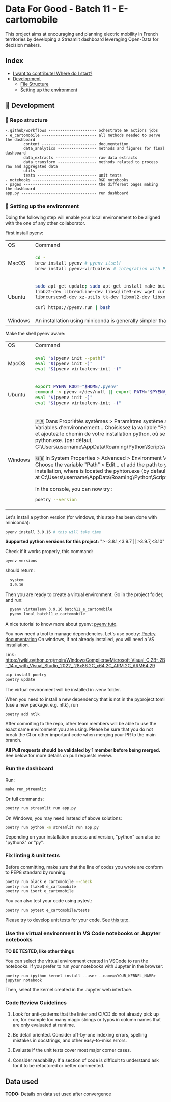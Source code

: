 # Data For Good - Batch 11 - E-cartomobile

This project aims at encouraging and planning electric mobility in French territories by developing a Streamlit dashboard leveraging Open-Data for decision makers.

## Index
- [I want to contribute! Where do I start?](#contrib)
- [Development](#wrench-development)
  - [File Structure](#file_folder-file-structure)
  - [Setting up the environment](#nut_and_bolt-setting-up-the-environment)


##  :wrench: Development

### :file_folder: Repo structure

```
-.github/workflows --------------------- ochestrate GH actions jobs
- e_cartomobile ------------------------ all methods needed to serve the dashboard
        content ------------------------ documentation
        data_analytics ----------------- methods and figures for final dashboard
        data_extracts ------------------ raw data extracts
        data_transform ----------------- methods related to process raw and aggregated data
        utils --------------------------
        tests -------------------------- unit tests
- notebooks ---------------------------- R&D notebooks
- pages -------------------------------- the different pages making the dashboard
app.py --------------------------------- run dashboard
```


### :nut_and_bolt: Setting up the environment
Doing the following step will enable your local environement to be aligned with the one of any other collaborator.

First install pyenv:

<table>
<tr>
<td> OS </td> <td> Command </td>
</tr>

<tr>
<td> MacOS </td>
<td>

```bash
cd -
brew install pyenv # pyenv itself
brew install pyenv-virtualenv # integration with Python virtualenvsec
```
</td>
</tr>

<tr>
<td> Ubuntu </td>
<td>

```bash
sudo apt-get update; sudo apt-get install make build-essential libssl-dev zlib1g-dev \
libbz2-dev libreadline-dev libsqlite3-dev wget curl llvm \
libncursesw5-dev xz-utils tk-dev libxml2-dev libxmlsec1-dev libffi-dev liblzma-dev

curl https://pyenv.run | bash
```
</td>
</tr>

<tr>
<td> Windows </td>
<td>
An installation using miniconda is generally simpler than a pyenv one on Windows.
</td>
</tr>
</table>

Make the shell pyenv aware:

<table>
<tr>
<td> OS </td> <td> Command </td>
</tr>

<tr>
<td> MacOS </td>
<td>

```bash
eval "$(pyenv init --path)"
eval "$(pyenv init -)"
eval "$(pyenv virtualenv-init -)"
```

</td>
</tr>

<tr>
<td> Ubuntu </td>
<td>

```bash
export PYENV_ROOT="$HOME/.pyenv"
command -v pyenv >/dev/null || export PATH="$PYENV_ROOT/bin:$PATH"
eval "$(pyenv init -)"
eval "$(pyenv virtualenv-init -)"
```
</td>
</tr>

<tr>
<td> Windows </td>
<td>

:fr: Dans Propriétés systèmes > Paramètres système avancés >  Variables d'environnement...
Choisissez la variable "Path" > Modifier... et ajoutez le chemin de votre installation python, où se trouve le python.exe. (par défaut, C:\Users\username\AppData\Roaming\Python\Scripts\ )

:uk: In System Properties > Advanced >  Environment Variables...
Choose the variable "Path" > Edit... et add the path to your python's installation, where is located the pyhton.exe (by default, this should be at C:\Users\username\AppData\Roaming\Python\Scripts\ )

In the console, you can now try :
```bash
poetry --version
```

</td>
</tr>
</table>


Let's install a python version (for windows, this step has been done with miniconda):
```bash
pyenv install 3.9.16 # this will take time
```

**Supported python versions for this project:** ">=3.8.1,<3.9.7 || >3.9.7,<3.10"

Check if it works properly, this command:
```bash
pyenv versions
```
should return:
```bash
  system
  3.9.16
```


Then you are ready to create a virtual environment. Go in the project folder, and run:
```bash
  pyenv virtualenv 3.9.16 batch11_e_cartomobile
  pyenv local batch11_e_cartomobile
```
A nice tutorial to know more about pyenv: [pyenv tuto](https://realpython.com/intro-to-pyenv/).

You now need a tool to manage dependencies. Let's use poetry: [Poetry documentation](https://python-poetry.org/docs/)
On windows, if not already installed, you will need a VS installation.

Link : https://wiki.python.org/moin/WindowsCompilers#Microsoft_Visual_C.2B-.2B-_14.x_with_Visual_Studio_2022_.28x86.2C_x64.2C_ARM.2C_ARM64.29

```bash
pip install poetry
poetry update
```
The virtual environment will be installed in .venv folder.

When you need to install a new dependency that is not in the pyproject.toml (use a new package, e.g. nltk), run 
```bash
poetry add ntlk
```

After commiting to the repo, other team members will be able to use the exact same environment you are using. Please be sure that you do not break the CI or other important code when merging your PR to the main branch.

**All Pull requests should be validated by 1 member before being merged.** See below for more details on pull requests review.
### Run the dashboard

Run:
```
make run_streamlit
```

Or full commands:
```bash
poetry run streamlit run app.py
```
On Windows, you may need instead of above solutions:
```bash
poetry run python -m streamlit run app.py
```
Depending on your installation process and version, "python" can also be "python3" or "py".

### Fix linting & unit tests

Before committing, make sure that the line of codes you wrote are conform to PEP8 standard by running:
```bash
poetry run black e_cartomobile --check
poetry run flake8 e_cartomobile
poetry run isort e_cartomobile
```

You can also test your code using pytest:
```bash
poetry run pytest e_cartomobile/tests
```

Please try to develop unit tests for your code. See [this tuto](https://realpython.com/pytest-python-testing/).

### Use the virtual environment in VS Code notebooks or Jupyter notebooks

**TO BE TESTED, like other things**

You can select the virtual environment created in VSCode to run the notebooks. If you prefer to run your notebooks with Jupyter in the browser:
```
poetry run ipython kernel install --user --name=<YOUR_KERNEL_NAME>
jupyter notebook
```
Then, select the kernel created in the Jupyter web interface.


### Code Review Guidelines

1. Look for anti-patterns that the linter and CI/CD do not already pick up on, for example too many magic strings or typos in column names that are only evaluated at runtime.

2. Be detail oriented. Consider off-by-one indexing errors, spelling mistakes in docstrings, and other easy-to-miss errors.

3. Evaluate if the unit tests cover most major corner cases.

4. Consider readability. If a section of code is difficult to understand ask for it to be refactored or better commented.

## Data used

**TODO:** Details on data set used after convergence